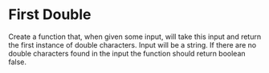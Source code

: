 # First Double

Create a function that, when given some input, will take this input and return the first instance of double characters. Input will be a string. If there are no double characters found in the input the function should return boolean false.
